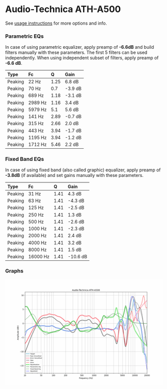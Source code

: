 # Audio-Technica ATH-A500
See [usage instructions](https://github.com/jaakkopasanen/AutoEq#usage) for more options and info.

### Parametric EQs
In case of using parametric equalizer, apply preamp of **-6.6dB** and build filters manually
with these parameters. The first 5 filters can be used independently.
When using independent subset of filters, apply preamp of **-6.6 dB**.

| Type    | Fc      |    Q | Gain    |
|:--------|:--------|:-----|:--------|
| Peaking | 22 Hz   | 1.25 | 6.8 dB  |
| Peaking | 70 Hz   | 0.7  | -3.9 dB |
| Peaking | 689 Hz  | 1.18 | -3.1 dB |
| Peaking | 2989 Hz | 1.16 | 3.4 dB  |
| Peaking | 5979 Hz | 5.1  | 5.6 dB  |
| Peaking | 141 Hz  | 2.89 | -0.7 dB |
| Peaking | 315 Hz  | 2.66 | 2.0 dB  |
| Peaking | 443 Hz  | 3.94 | -1.7 dB |
| Peaking | 1195 Hz | 3.94 | -1.2 dB |
| Peaking | 1712 Hz | 5.46 | 2.2 dB  |

### Fixed Band EQs
In case of using fixed band (also called graphic) equalizer, apply preamp of **-3.8dB**
(if available) and set gains manually with these parameters.

| Type    | Fc       |    Q | Gain     |
|:--------|:---------|:-----|:---------|
| Peaking | 31 Hz    | 1.41 | 4.3 dB   |
| Peaking | 63 Hz    | 1.41 | -4.3 dB  |
| Peaking | 125 Hz   | 1.41 | -2.5 dB  |
| Peaking | 250 Hz   | 1.41 | 1.3 dB   |
| Peaking | 500 Hz   | 1.41 | -2.6 dB  |
| Peaking | 1000 Hz  | 1.41 | -2.3 dB  |
| Peaking | 2000 Hz  | 1.41 | 2.4 dB   |
| Peaking | 4000 Hz  | 1.41 | 3.2 dB   |
| Peaking | 8000 Hz  | 1.41 | 1.5 dB   |
| Peaking | 16000 Hz | 1.41 | -10.6 dB |

### Graphs
![](./Audio-Technica%20ATH-A500.png)